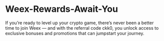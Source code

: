 # Weex-Rewards-Await-You
If you’re ready to level up your crypto game, there’s never been a better time to join Weex — and with the referral code ckk0, you unlock access to exclusive bonuses and promotions that can jumpstart your journey.
